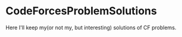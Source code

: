 # CodeForcesProblemSolutions
Here I'll keep my(or not my, but interesting) solutions of CF problems.
